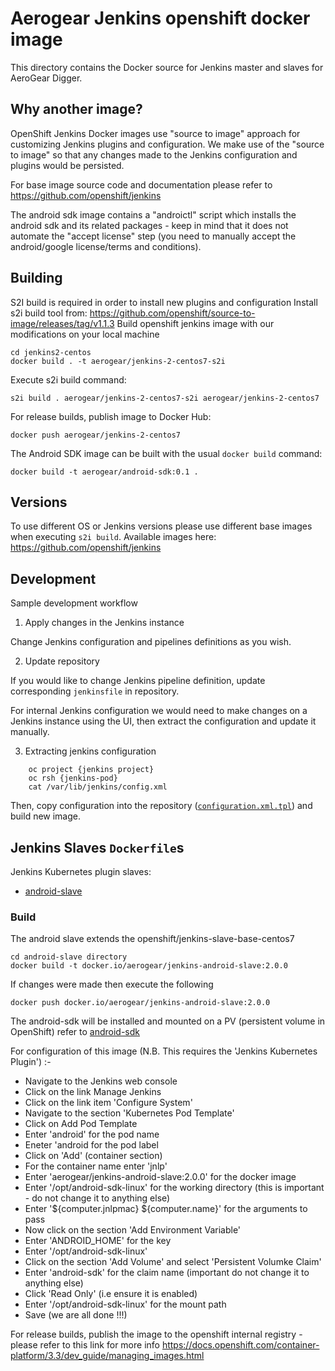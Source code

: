 # Aerogear Jenkins openshift docker image

This directory contains the Docker source for Jenkins master and slaves for AeroGear Digger.

## Why another image?

OpenShift Jenkins Docker images use "source to image" approach for customizing Jenkins plugins and configuration.
We make use of the "source to image" so that any changes made to the Jenkins configuration and plugins would be persisted.

For base image source code and documentation please refer to https://github.com/openshift/jenkins

The android sdk image contains a "androictl" script which installs the android sdk and its related packages - keep in mind that it does not automate the "accept license" step (you need to manually accept the android/google license/terms and conditions).

## Building

S2I build is required in order to install new plugins and configuration
Install s2i build tool from: https://github.com/openshift/source-to-image/releases/tag/v1.1.3
Build openshift jenkins image with our modifications on your local machine

    cd jenkins2-centos
    docker build . -t aerogear/jenkins-2-centos7-s2i

Execute s2i build command:

    s2i build . aerogear/jenkins-2-centos7-s2i aerogear/jenkins-2-centos7

For release builds, publish image to Docker Hub:

    docker push aerogear/jenkins-2-centos7

The Android SDK image can be built with the usual `docker build` command:

    docker build -t aerogear/android-sdk:0.1 .

## Versions

To use different OS or Jenkins versions please use different base images when executing `s2i build`.
Available images here: <https://github.com/openshift/jenkins>

## Development

Sample development workflow

1. Apply changes in the Jenkins instance

Change Jenkins configuration and pipelines definitions as you wish.

2. Update repository

If you would like to change Jenkins pipeline definition, update corresponding `jenkinsfile` in repository.

For internal Jenkins configuration we would need to make changes on a Jenkins instance using the UI,
then extract the configuration and update it manually.

3. Extracting jenkins configuration

```
    oc project {jenkins project}
    oc rsh {jenkins-pod}
    cat /var/lib/jenkins/config.xml
```

Then, copy configuration into the repository ([`configuration.xml.tpl`](./configuration/configuration.xml.tpl)) and build new image.


## Jenkins Slaves `Dockerfile`s

Jenkins Kubernetes plugin slaves:

-  [android-slave](./android-slave)

### Build

The android slave extends the openshift/jenkins-slave-base-centos7

    cd android-slave directory
    docker build -t docker.io/aerogear/jenkins-android-slave:2.0.0 

If changes were made then execute the following

    docker push docker.io/aerogear/jenkins-android-slave:2.0.0

The android-sdk will be installed and mounted on a PV (persistent volume in OpenShift) refer to [android-sdk](./android-sdk) 

For configuration of this image (N.B. This requires the 'Jenkins Kubernetes Plugin') :-

- Navigate to the Jenkins web console
- Click on the link Manage Jenkins
- Click on the link item 'Configure System'
- Navigate to the section 'Kubernetes Pod Template'
- Click on Add Pod Template
- Enter 'android' for the pod name
- Eneter 'android for the pod label
- Click on 'Add' (container section)
- For the container name enter 'jnlp'
- Enter 'aerogear/jenkins-android-slave:2.0.0' for the docker image
- Enter '/opt/android-sdk-linux' for the working directory (this is important - do not change it to anything else)
- Enter '${computer.jnlpmac} ${computer.name}' for the arguments to pass
- Now click on the section 'Add Environment Variable'
- Enter 'ANDROID_HOME' for the key
- Enter '/opt/android-sdk-linux'
- Click on the section 'Add Volume' and select 'Persistent Volumke Claim'
- Enter 'android-sdk' for the claim name (important do not change it to anything else)
- Click 'Read Only' (i.e ensure it is enabled)
- Enter '/opt/android-sdk-linux' for the mount path
- Save (we are all done !!!)



For release builds, publish the image to the openshift internal registry - please refer to this link for more info
https://docs.openshift.com/container-platform/3.3/dev_guide/managing_images.html
